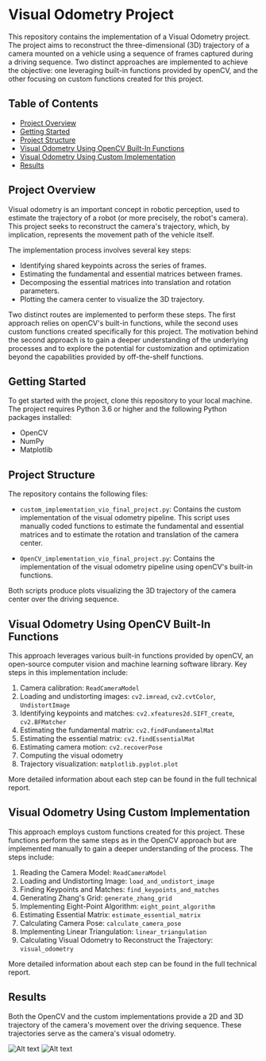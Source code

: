 # Visual Odometry Project
This repository contains the implementation of a Visual Odometry project. The project aims to reconstruct the three-dimensional (3D) trajectory of a camera mounted on a vehicle using a sequence of frames captured during a driving sequence. Two distinct approaches are implemented to achieve the objective: one leveraging built-in functions provided by openCV, and the other focusing on custom functions created for this project.

## Table of Contents
- [Project Overview](#project-overview)
- [Getting Started](#getting-started)
- [Project Structure](#project-structure)
- [Visual Odometry Using OpenCV Built-In Functions](#visual-odometry-using-opencv-built-in-functions)
- [Visual Odometry Using Custom Implementation](#visual-odometry-using-custom-implementation)
- [Results](#results)

## Project Overview
Visual odometry is an important concept in robotic perception, used to estimate the trajectory of a robot (or more precisely, the robot's camera). This project seeks to reconstruct the camera's trajectory, which, by implication, represents the movement path of the vehicle itself. 

The implementation process involves several key steps:
- Identifying shared keypoints across the series of frames.
- Estimating the fundamental and essential matrices between frames.
- Decomposing the essential matrices into translation and rotation parameters.
- Plotting the camera center to visualize the 3D trajectory.

Two distinct routes are implemented to perform these steps. The first approach relies on openCV's built-in functions, while the second uses custom functions created specifically for this project. The motivation behind the second approach is to gain a deeper understanding of the underlying processes and to explore the potential for customization and optimization beyond the capabilities provided by off-the-shelf functions.

## Getting Started
To get started with the project, clone this repository to your local machine. The project requires Python 3.6 or higher and the following Python packages installed:
- OpenCV
- NumPy
- Matplotlib


## Project Structure
The repository contains the following files:

- `custom_implementation_vio_final_project.py`: Contains the custom implementation of the visual odometry pipeline. This script uses manually coded functions to estimate the fundamental and essential matrices and to estimate the rotation and translation of the camera center.

- `OpenCV_implementation_vio_final_project.py`: Contains the implementation of the visual odometry pipeline using openCV's built-in functions. 

Both scripts produce plots visualizing the 3D trajectory of the camera center over the driving sequence.

## Visual Odometry Using OpenCV Built-In Functions
This approach leverages various built-in functions provided by openCV, an open-source computer vision and machine learning software library. Key steps in this implementation include:

1. Camera calibration: `ReadCameraModel`
2. Loading and undistorting images: `cv2.imread`, `cv2.cvtColor`, `UndistortImage`
3. Identifying keypoints and matches: `cv2.xfeatures2d.SIFT_create`, `cv2.BFMatcher`
4. Estimating the fundamental matrix: `cv2.findFundamentalMat`
5. Estimating the essential matrix: `cv2.findEssentialMat`
6. Estimating camera motion: `cv2.recoverPose`
7. Computing the visual odometry
8. Trajectory visualization: `matplotlib.pyplot.plot`

More detailed information about each step can be found in the full technical report.

## Visual Odometry Using Custom Implementation
This approach employs custom functions created for this project. These functions perform the same steps as in the OpenCV approach but are implemented manually to gain a deeper understanding of the process. The steps include:

1. Reading the Camera Model: `ReadCameraModel`
2. Loading and Undistorting Image: `load_and_undistort_image`
3. Finding Keypoints and Matches: `find_keypoints_and_matches`
4. Generating Zhang's Grid: `generate_zhang_grid`
5. Implementing Eight-Point Algorithm: `eight_point_algorithm`
6. Estimating Essential Matrix: `estimate_essential_matrix`
7. Calculating Camera Pose: `calculate_camera_pose`
8. Implementing Linear Triangulation: `linear_triangulation`
9. Calculating Visual Odometry to Reconstruct the Trajectory: `visual_odometry`

More detailed information about each step can be found in the full technical report.

## Results
Both the OpenCV and the custom implementations provide a 2D and 3D trajectory of the camera's movement over the driving sequence. These trajectories serve as the camera's visual odometry.

![Alt text](path-to-image.jpg?raw=true "2D Trajectory")
![Alt text](path-to-image.jpg?raw=true "3D Trajectory")


